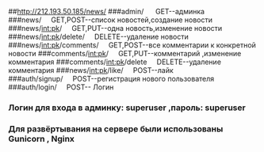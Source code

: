 ##http://212.193.50.185/news/
###admin/ &nbsp;&nbsp;&nbsp;&nbsp;&nbsp;GET--админка
###news/&nbsp;&nbsp;&nbsp;&nbsp;&nbsp;GET,POST--список новостей,создание новости
###news/<int:pk>/&nbsp;&nbsp;&nbsp;&nbsp;&nbsp;GET,PUT--одна новость,изменение новости
###news/<int:pk>/delete/&nbsp;&nbsp;&nbsp;&nbsp;&nbsp;DELETE--удаление новости
###news/<int:pk>/comments/&nbsp;&nbsp;&nbsp;&nbsp;&nbsp;GET,POST--все комментарии к конкретной новости
###comments/<int:pk>/&nbsp;&nbsp;&nbsp;&nbsp;&nbsp;GET,PUT--комментарий ,изменение комментария 
###comments/<int:pk>/delete&nbsp;&nbsp;&nbsp;&nbsp;&nbsp;DELETE--удаление комментария
###news/<int:pk>/like/&nbsp;&nbsp;&nbsp;&nbsp;&nbsp;POST--лайк
###auth/signup/&nbsp;&nbsp;&nbsp;&nbsp;&nbsp;POST--регистрация нового пользователя
###auth/login/&nbsp;&nbsp;&nbsp;&nbsp;&nbsp;POST-- Логин 

### Логин для входа в админку: superuser ,пароль: superuser

### Для развёртывания на сервере были использованы Gunicorn , Nginx 
